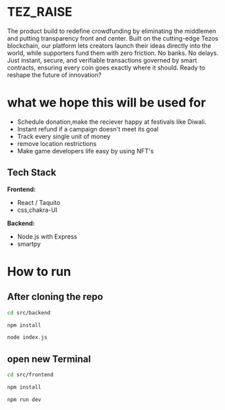 # TEZ_RAISE

The product build to redefine crowdfunding by eliminating the middlemen and putting transparency front and center. Built on the cutting-edge Tezos blockchain, our platform lets creators launch their ideas directly into the world, while supporters fund them with zero friction. No banks. No delays. Just instant, secure, and verifiable transactions governed by smart contracts, ensuring every coin goes exactly where it should. Ready to reshape the future of innovation?

# what we hope this will be used for
- Schedule donation,make the reciever happy at festivals like Diwali.
- Instant refund if a campaign doesn't meet its goal
- Track every single unit of money
- remove location restrictions
- Make game developers life easy by using NFT's

## Tech Stack

**Frontend:**

- React / Taquito
- css,chakra-UI

**Backend:**
- Node.js with Express
- smartpy

# How to run
## After cloning the repo 
```bash
cd src/backend
```

```bash
npm install
```

```bash
node index.js
```
## open new Terminal
```bash
cd src/frontend
```
```bash
npm install
```
```bash
npm run dev
```



  
  
